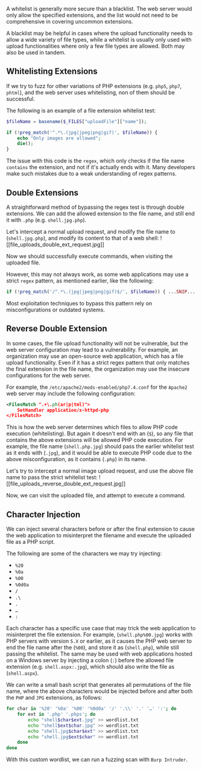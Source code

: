 A whitelist is generally more secure than a blacklist. The web server would only allow the specified extensions, and the list would not need to be comprehensive in covering uncommon extensions.

A blacklist may be helpful in cases where the upload functionality needs to allow a wide variety of file types, while a whitelist is usually only used with upload functionalities where only a few file types are allowed. Both may also be used in tandem.

## Whitelisting Extensions

If we try to fuzz for other variations of PHP extensions (e.g. `php5`, `php7`, `phtml`), and the web server uses whitelisting, non of them should be successful.

The following is an example of a file extension whitelist test:
```php
$fileName = basename($_FILES["uploadFile"]["name"]);

if (!preg_match('^.*\.(jpg|jpeg|png|gif)', $fileName)) {
    echo "Only images are allowed";
    die();
}
```

The issue with this code is the `regex`, which only checks if the file name `contains` the extension, and not if it's actually ends with it. Many developers make such mistakes due to a weak understanding of regex patterns.

## Double Extensions

A straightforward method of bypassing the regex test is through double extensions. We can add the allowed extension to the file name, and still end it with `.php` (e.g. `shell.jpg.php`).

Let's intercept a normal upload request, and modify the file name to (`shell.jpg.php`), and modify its content to that of a web shell:
![[file_uploads_double_ext_request.jpg]]

Now we should successfully execute commands, when visiting the uploaded file.

However, this may not always work, as some web applications may use a strict `regex` pattern, as mentioned earlier, like the following:
```php
if (!preg_match('/^.*\.(jpg|jpeg|png|gif)$/', $fileName)) { ...SNIP... }
```

Most exploitation techniques to bypass this pattern rely on misconfigurations or outdated systems.

## Reverse Double Extension

In some cases, the file upload functionality will not be vulnerable, but the web server configuration may lead to a vulnerability. For example, an organization may use an open-source web application, which has a file upload functionality. Even if it has a strict regex pattern that only matches the final extension in the file name, the organization may use the insecure configurations for the web server.

For example, the `/etc/apache2/mods-enabled/php7.4.conf` for the `Apache2` web server may include the following configuration:
```xml
<FilesMatch ".+\.ph(ar|p|tml)">
    SetHandler application/x-httpd-php
</FilesMatch>
```

This is how the web server determines which files to allow PHP code execution (whitelisting). But again it doesn't end with an (`$`), so any file that contains the above extensions will be allowed PHP code execution. For example, the file name (`shell.php.jpg`) should pass the earlier whitelist test as it ends with (`.jpg`), and it would be able to execute PHP code due to the above misconfiguration, as it contains (`.php`) in its name.

Let's try to intercept a normal image upload request, and use the above file name to pass the strict whitelist test:
![[file_uploads_reverse_double_ext_request.jpg]]

Now, we can visit the uploaded file, and attempt to execute a command.

## Character Injection

We can inject several characters before or after the final extension to cause the web application to misinterpret the filename and execute the uploaded file as a PHP script.

The following are some of the characters we may try injecting:

- `%20`
- `%0a`
- `%00`
- `%0d0a`
- `/`
- `.\`
- `.`
- `…`
- `:`

Each character has a specific use case that may trick the web application to misinterpret the file extension. For example, (`shell.php%00.jpg`) works with PHP servers with version `5.X` or earlier, as it causes the PHP web server to end the file name after the (`%00`), and store it as (`shell.php`), while still passing the whitelist. The same may be used with web applications hosted on a Windows server by injecting a colon (`:`) before the allowed file extension (e.g. `shell.aspx:.jpg`), which should also write the file as (`shell.aspx`).

We can write a small bash script that generates all permutations of the file name, where the above characters would be injected before and after both the `PHP` and `JPG` extensions, as follows:
```bash
for char in '%20' '%0a' '%00' '%0d0a' '/' '.\\' '.' '…' ':'; do
    for ext in '.php' '.phps'; do
        echo "shell$char$ext.jpg" >> wordlist.txt
        echo "shell$ext$char.jpg" >> wordlist.txt
        echo "shell.jpg$char$ext" >> wordlist.txt
        echo "shell.jpg$ext$char" >> wordlist.txt
    done
done
```

With this custom wordlist, we can run a fuzzing scan with `Burp Intruder`.